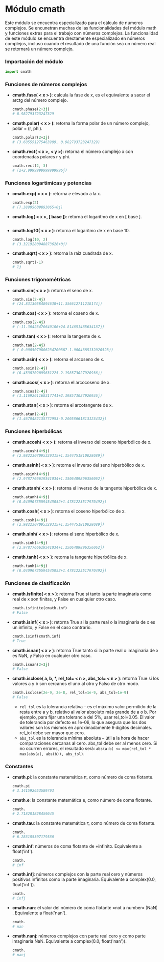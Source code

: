 # Módulo cmath

Este módulo se encuentra especializado para el cálculo de números complejos. Se encunetran muchas de las funcionalidades del módulo math y funciones extras para el trabajo con números complejos. La funcionalidad de este módulo se encuentra drectamente especializado en números complejos, incluso cuando el resultado de una función sea un número real se retornará un número complejo. 

### Importación del módulo

```python
import cmath
```

### Funciones de números complejos

* **cmath.fase( < x > )**: calcula la fase de x, es el equivalente a sacar el arctg del número complejo. 
  ```python
  cmath.phase(2+3j)
  # 0.982793723247329
  ```
* **cmath.polar( < x > )**: retorna la forma polar de un número complejo, polar = (r, phi).
  ```python
  cmath.polar(2+3j)
  # (3.605551275463989, 0.982793723247329)
  ```
* **cmath.rect( < x >, < y >)**: retorna el número complejo x con coordenadas polares r y phi.
  ```python
  cmath.rect(2, 3)
  # (2+2.9999999999999996j)
  ```

### Funciones logartimicas y potencias

* **cmath.exp( < x > )**: retorna *e* elevado a la x.
  ```python
  cmath.exp(2)
  # (7.38905609893065+0j)
  ```
* **cmath.log( < x >, [ base ])**: retorna el logaritmo de x en [ base ].
  ```python

  ```
* **cmath.log10( < x > )**: retorna el logaritmo de x en base 10.
  ```python
  cmath.log(10, 2)
  # (3.3219280948873626+0j)
  ```
* **cmath.sqrt( < x > )**:  retorna la raíz cuadrada de x.
  ```python
  cmath.sqrt(-1)
  # 1j
  ```

### Funciones trigonométricas 

* **cmath.sin( < x > )**: retorna el seno de x.
  ```python
  cmath.sin(2-4j)
  # (24.83130584894638+11.356612711218174j)
  ```
* **cmath.cos( < x > )**: retorna el coseno de x.
  ```python
  cmath.cos(2-4j)
  # (-11.36423470640106+24.814651485634187j)
  ```
* **cmath.tan( < x > )**: retorna la tangente de x.
  ```python
  cmath.tan(2-4j)
  # (-0.0005079806234700387-1.0004385132020523j)
  ```
* **cmath.asin( < x > )**: retorna el arcoseno de x.
  ```python
  cmath.asin(2-4j)
  # (0.4538702099631225-2.198573027920936j)
  ```
* **cmath.acos( < x > )**: retorna el arcocoseno de x.
  ```python
  cmath.acos(2-4j)
  # (1.1169261168317741+2.198573027920936j)
  ```
* **cmath.atan( < x > )**: retorna el arcotangente de x.
  ```python
  cmath.atan(2-4j)
  # (1.4670482135772953-0.20058661813123432j)
  ```

### Funciones hiperbólicas


* **cmath.acosh( < x > )**: retorna el inverso del coseno hiperbólico de x.
  ```python
  cmath.acosh(4+9j)
  # (2.9822307095329315+1.1544751810028089j)
  ```
* **cmath.asinh( < x > )**: retorna el inverso del seno hiperbólico de x.
  ```python
  cmath.asinh(4+9j)
  # (2.9787766619541034+1.1506489896356062j)
  ```
* **cmath.atanh( < x > )**: retorna el inverso de la tangente hiperbólica de x.
  ```python
  cmath.atanh(4+9j)
  # (0.04090735594545052+1.4781223517970492j)
  ```
* **cmath.cosh( < x > )**: retorna el coseno hiperbólico de x.
  ```python
  cmath.cosh(4+9j)
  # (2.9822307095329315+1.1544751810028089j)
  ```
* **cmath.sinh( < x > )**: retorna el seno hiperbólico de x.
  ```python
  cmath.sinh(4+9j)
  # (2.9787766619541034+1.1506489896356062j)
  ```
* **cmath.tanh( < x > )**: retorna la tangente hiperbólica de x.
  ```python
  cmath.tanh(4+9j)
  # (0.04090735594545052+1.4781223517970492j)
  ```

### Funciones de clasificación 


* **cmath.isfinite( < x > )**: retorna True si tanto la parte imaginaria como real de x son finitas, y False en cualquier otro caso.
  ```python
  cmath.isfinite(cmath.inf)
  # False
  ```
* **cmath.isinf( < x > )**: retorna True si la parte real o la imaginaria de x es un infinito, y False en el caso contrario.
  ```python
  cmath.isinf(cmath.inf)
  # True
  ```
* **cmath.isnan( < x > )**: retorna True tanto si la parte real o imaginaria de x es NaN, y Falso en cualquier otro caso.
  ```python
  cmath.isnan(2+3j)
  # False
  ```
* **cmath.isclose( a, b, *, rel_tol= < n >, abs_tol= < n > )**: retorna True si los valores a y b son cercanos el uno al otro y Falso de otro modo. 
  ```python
  cmath.isclose(2e-9, 2e-8, rel_tol=1e-9, abs_tol=1e-9)
  # False
  ```
  * `rel_tol` es la tolerancia relativa – es el máximo valor permitido de la resta entre a y b, relativo al valor absoluto más grande de a o b. Por ejemplo, para fijar una tolerancia del 5%, usar rel_tol=0.05. El valor de tolerancia por defecto es 1e-09, lo que asegura que los dos valores son los mismos en aproximadamente 9 dígitos decimales. rel_tol debe ser mayor que cero. 
  * `abs_tol` es la tolerancia mínima absoluta – útil a la hora de hacer comparaciones cercanas al cero. abs_tol debe ser al menos cero. Si no ocurren errores, el resultado será: `abs(a-b) <= max(rel_tol * max(abs(a), abs(b)), abs_tol)`.

### Constantes 


* **cmath.pi**: la constante matemática π, como número de coma flotante.
  ```python
  cmath.pi
  # 3.141592653589793
  ```
* **cmath.e**: la constante matemática e, como número de coma flotante.
  ```python
  cmath.
  # 2.718281828459045
  ```
* **cmath.tau**: la constante matemática τ, como número de coma flotante.
  ```python
  cmath.
  # 6.283185307179586
  ```
* **cmath.inf**: números de coma flotante de +infinito. Equivalente a float('inf').
  ```python
  cmath.
  # inf
  ```
* **cmath.infj**: números complejos con la parte real cero y números positivos infinitos como la parte imaginaria. Equivalente a complex(0.0, float('inf')).
  ```python
  cmath.
  # infj
  ```
* **cmath.nan**: el valor del número de coma flotante «not a number» (NaN) . Equivalente a float('nan').
  ```python
  cmath.
  # nan
  ```
* **cmath.nanj**: números complejos con parte real cero y como parte imaginaria NaN. Equivalente a complex(0.0, float('nan')).
  ```python
  cmath.
  # nanj
  ```
